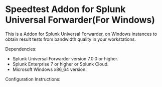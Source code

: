 # Speedtest Addon for Splunk Universal Forwarder(For Windows)

This is a Addon for Splunk Universal Forwarder, on Windows instances to obtain result tests from bandwidth quality in your workstations.

Dependencies:
- Splunk Universal Forwarder version 7.0.0 or higher.
- Splunk Enterprise 7 or higher or Splunk Cloud.
- Microsoft Windows x86_64 version.

Configuration Instructions:




